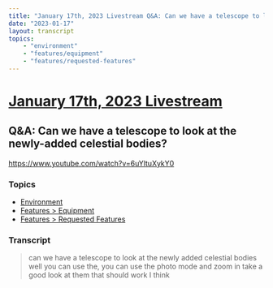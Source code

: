 ```yaml
---
title: "January 17th, 2023 Livestream Q&A: Can we have a telescope to look at the newly-added celestial bodies?"
date: "2023-01-17"
layout: transcript
topics:
    - "environment"
    - "features/equipment"
    - "features/requested-features"
---
```

# [January 17th, 2023 Livestream](../2023-01-17.md)
## Q&A: Can we have a telescope to look at the newly-added celestial bodies?
https://www.youtube.com/watch?v=6uYltuXykY0

### Topics
* [Environment](../topics/environment.md)
* [Features > Equipment](../topics/features/equipment.md)
* [Features > Requested Features](../topics/features/requested-features.md)

### Transcript

> can we have a telescope to look at the newly added celestial bodies well you can use the, you can use the photo mode and zoom in take a good look at them that should work I think
